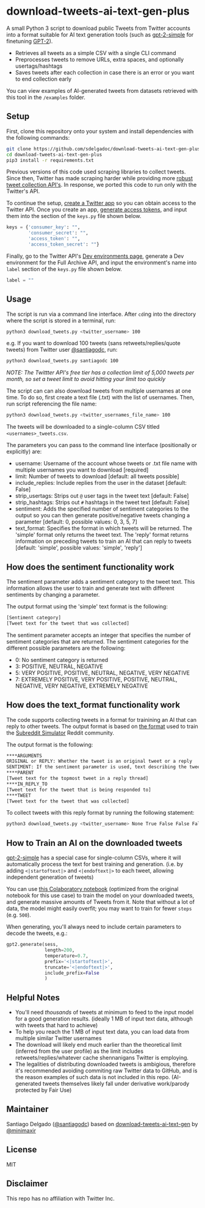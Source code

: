 # download-tweets-ai-text-gen-plus

A small Python 3 script to download public Tweets from Twitter accounts into a format suitable for AI text generation tools (such as [gpt-2-simple](https://github.com/minimaxir/gpt-2-simple) for finetuning [GPT-2](https://openai.com/blog/better-language-models/)).

* Retrieves all tweets as a simple CSV with a single CLI command
* Preprocesses tweets to remove URLs, extra spaces, and optionally usertags/hashtags
* Saves tweets after each collection in case there is an error or you want to end collection early

You can view examples of AI-generated tweets from datasets retrieved with this tool in the `/examples` folder.

## Setup

First, clone this repository onto your system and install dependencies with the following commands:

```sh
git clone https://github.com/sdelgadoc/download-tweets-ai-text-gen-plus.git
cd download-tweets-ai-text-gen-plus
pip3 install -r requirements.txt
```

Previous versions of this code used scraping libraries to collect tweets.  Since then, Twitter has made scraping harder while providing more [robust tweet collection API's](https://developer.twitter.com/en/docs/twitter-api/premium).  In response, we ported this code to run only with the Twitter's API.

To continue the setup, [create a Twitter app](https://developer.twitter.com/en/docs/basics/apps/overview) so you can obtain access to the Twitter API.  Once you create an app, [generate access tokens](https://developer.twitter.com/ja/docs/basics/authentication/guides/access-tokens), and input them into the section of the `keys.py` file shown below.

```py
keys = {'consumer_key': "",
        'consumer_secret': "",
        'access_token': "",
        'access_token_secret': ""}
```

Finally, go to the Twitter API's [Dev environments page](https://developer.twitter.com/en/account/environments), generate a Dev environment for the Full Archive API, and input the environment's name into `label` section of the `keys.py` file shown below.

```py
label = ""
```

## Usage

The script is run via a command line interface. After `cd`ing into the directory where the script is stored in a terminal, run:

```sh
python3 download_tweets.py <twitter_username> 100
```

e.g. If you want to download 100 tweets (sans retweets/replies/quote tweets) from Twitter user [@santiagodc](https://twitter.com/santiagodc), run:

```sh
python3 download_tweets.py santiagodc 100
```
*NOTE: The Twittter API's free tier has a collection limit of 5,000 tweets per month, so set a tweet limit to avoid hitting your limit too quickly*


The script can can also download tweets from multiple usernames at one time.  To do so, first create a text file (.txt) with the list of usernames.  Then, run script referencing the file name:

```sh
python3 download_tweets.py <twitter_usernames_file_name> 100
```

The tweets will be downloaded to a single-column CSV titled `<usernames>_tweets.csv`.

The parameters you can pass to the command line interface (positionally or explicitly) are:

* username: Username of the account whose tweets or .txt file name with multiple usernames you want to download [required]
* limit: Number of tweets to download [default: all tweets possible]
* include_replies: Include replies from the user in the dataset [default: False]
* strip_usertags: Strips out `@` user tags in the tweet text [default: False]
* strip_hashtags: Strips out `#` hashtags in the tweet text [default: False]
* sentiment: Adds the specified number of sentiment categories to the output so you can then generate positive/negative tweets changing a parameter [default: 0, possible values: 0, 3, 5, 7]
* text_format: Specifies the format in which tweets will be returned.  The 'simple' format only returns the tweet text. The 'reply' format returns information on preceding tweets to train an AI that can reply to tweets [default: 'simple', possible values: 'simple', 'reply']

## How does the sentiment functionality work

The sentiment parameter adds a sentiment category to the tweet text.  This information allows the user to train and generate text with different sentiments by changing a parameter.

The output format using the 'simple' text format is the following:
```txt
[Sentiment category]
[Tweet text for the tweet that was collected]
```
The sentiment parameter accepts an integer that specifies the number of sentiment categories that are returned.  The sentiment categories for the different possible parameters are the following:
* 0: No sentiment category is returned
* 3: POSITIVE, NEUTRAL, NEGATIVE
* 5: VERY POSITIVE, POSITIVE, NEUTRAL, NEGATIVE, VERY NEGATIVE
* 7: EXTREMELY POSITIVE, VERY POSITIVE, POSITIVE, NEUTRAL, NEGATIVE, VERY NEGATIVE, EXTREMELY NEGATIVE


## How does the text_format functionality work

The code supports collecting tweets in a format for trainining an AI that can reply to other tweets.  The output format is based on [the format](https://www.reddit.com/r/SubSimulatorGPT2Meta/comments/caelo0/could_you_give_more_details_on_the_input/et8j3b1/?context=3) used to train the [Subreddit Simulator](https://www.reddit.com/r/SubredditSimulator/) Reddit community.

The output format is the following:
```txt
****ARGUMENTS
ORIGINAL or REPLY: Whether the tweet is an original tweet or a reply
SENTIMENT: If the sentiment parameter is used, text describing the tweet text's sentiment
****PARENT
[Tweet text for the topmost tweet in a reply thread]
****IN_REPLY_TO
[Tweet text for the tweet that is being responded to]
****TWEET
[Tweet text for the tweet that was collected]
```

To collect tweets with this reply format by running the following statement:

```sh
python3 download_tweets.py <twitter_username> None True False False False 3 reply
```

## How to Train an AI on the downloaded tweets

[gpt-2-simple](https://github.com/minimaxir/gpt-2-simple) has a special case for single-column CSVs, where it will automatically process the text for best training and generation. (i.e. by adding `<|startoftext|>` and `<|endoftext|>` to each tweet, allowing independent generation of tweets)

You can use [this Colaboratory notebook](https://colab.research.google.com/drive/1qxcQ2A1nNjFudAGN_mcMOnvV9sF_PkEb) (optimized from the original notebook for this use case) to train the model on your downloaded tweets, and generate massive amounts of Tweets from it. Note that without a lot of data, the model might easily overfit; you may want to train for fewer `steps` (e.g. `500`).

When generating, you'll always need to include certain parameters to decode the tweets, e.g.:

```python
gpt2.generate(sess,
              length=200,
              temperature=0.7,
              prefix='<|startoftext|>',
              truncate='<|endoftext|>',
              include_prefix=False
              )
```

## Helpful Notes

* You'll need *thousands* of tweets at minimum to feed to the input model for a good generation results. (ideally 1 MB of input text data, although with tweets that hard to achieve)
* To help you reach the 1 MB of input text data, you can load data from multiple similar Twitter usernames
* The download will likely end much earlier than the theoretical limit (inferred from the user profile) as the limit includes retweets/replies/whatever cache shennanigans Twitter is employing.
* The legalities of distributing downloaded tweets is ambigious, therefore it's recommended avoiding commiting raw Twitter data to GitHub, and is the reason examples of such data is not included in this repo. (AI-generated tweets themselves likely fall under derivative work/parody protected by Fair Use)

## Maintainer

Santiago Delgado  ([@santiagodc](https://twitter.com/santiagodc))
based on [download-tweets-ai-text-gen](https://github.com/minimaxir/download-tweets-ai-text-gen) by [@minimaxir](https://github.com/minimaxir)

## License

MIT

## Disclaimer

This repo has no affiliation with Twitter Inc.
